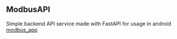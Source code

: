 ## ModbusAPI

Simple backend API service made with FastAPI for usage in android [modbus_app](https://github.com/wkol/modbus_app)

